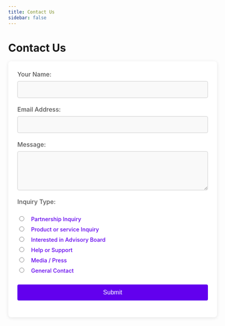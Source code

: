 ```yaml
---
title: Contact Us
sidebar: false
---
```


# Contact Us

<style>
  /* Form container */
  form {
      background: white;
      padding: 24px;
      border-radius: 8px;
      box-shadow: 0 2px 10px rgba(0, 0, 0, 0.1);
      width: 100%;
      max-width: 500px;
  }

  div {
      margin-bottom: 16px;
      position: relative;
  }

  /* Labels */
  label {
      display: block;
      font-size: 1rem;
      color: #555;
      margin-bottom: 8px;
      font-weight: 500;
  }

  /* Input Fields and Textarea */
  input[type="text"],
  input[type="email"],
  textarea {
      width: 100%;
      padding: 12px;
      font-size: 1rem;
      border: 1px solid #ccc;
      border-radius: 4px;
      transition: all 0.3s ease;
      background-color: #f9f9f9;
  }

  input[type="text"]:focus,
  input[type="email"]:focus,
  textarea:focus {
      outline: none;
      border-color: #6200ee;
      box-shadow: 0 2px 6px rgba(98, 0, 238, 0.3);
  }

  textarea {
      resize: vertical;
  }

  /* Floating label effect */
  input:focus + label,
  textarea:focus + label,
  input:not(:focus):valid + label,
  textarea:not(:focus):valid + label {
      font-size: 0.9rem;
      top: -8px;
      left: 12px;
      color: #6200ee;
  }

  /* Radio Buttons */
  input[type="radio"] {
      margin-right: 8px;
  }

  input[type="radio"]:checked + label {
      font-weight: bold;
  }

  /* Buttons */
  button {
      background-color: #6200ee;
      color: white;
      padding: 12px 20px;
      font-size: 1rem;
      border: none;
      border-radius: 4px;
      cursor: pointer;
      width: 100%;
      transition: background-color 0.3s ease;
  }

  button:hover {
      background-color: #3700b3;
  }

  button:active {
      background-color: #6200ee;
  }

  /* Spacing for radio buttons and labels */
  label[for="partnership"],
  label[for="product"],
  label[for="advisory-board"],
  label[for="help-support"],
  label[for="media-press"],
  label[for="general-contact"] {
      display: inline-block;
      margin-right: 20px;
      padding-left: 6px;
  }

  /* Spacing adjustments for form layout */
  form > div {
      margin-bottom: 20px;
  }

  /* Overall responsiveness */
  @media (max-width: 600px) {
      form {
          padding: 16px;
      }

      button {
          font-size: 1.1rem;
          padding: 14px;
      }
  }
</style>

<form action="https://docs.google.com/forms/u/0/d/e/1FAIpQLSeat_QYrLNUwVb37U-qYQvWAlhKns2xs9zd_gnsZvI6XmgYow/formResponse" method="POST" id="contactForm">
    <div>
        <label for="name">Your Name:</label>
        <input type="text" name="entry.862584966" id="name" required>
    </div>
    <div>
        <label for="email">Email Address:</label>
        <input type="email" name="entry.578521937" id="email" required>
    </div>
    <div>
        <label for="message">Message:</label>
        <textarea name="entry.433641966" id="message" rows="4" required></textarea>
    </div>
    <div>
        <label>Inquiry Type:</label><br>
        <input type="radio" name="entry.1361511396" value="Partnership Inquiry" id="partnership">
        <label for="partnership">Partnership Inquiry</label><br>
        <input type="radio" name="entry.1361511396" value="Product or service Inquiry" id="product">
        <label for="product">Product or service Inquiry</label><br>
        <input type="radio" name="entry.1361511396" value="Interested in Advisory Board" id="advisory-board">
        <label for="advisory-board">Interested in Advisory Board</label><br>
        <input type="radio" name="entry.1361511396" value="Help or Support" id="help-support">
        <label for="help-support">Help or Support</label><br>
        <input type="radio" name="entry.1361511396" value="Media / Press" id="media-press">
        <label for="media-press">Media / Press</label><br>
        <input type="radio" name="entry.1361511396" value="General Contact" id="general-contact">
        <label for="general-contact">General Contact</label>
    </div>
    <div>
        <button type="submit">Submit</button>
    </div>
</form>